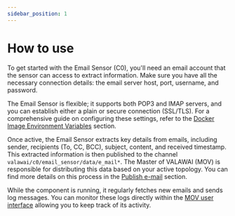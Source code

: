 ```yaml
---
sidebar_position: 1
---
```



# How to use

To get started with the Email Sensor (C0), you'll need an email account that 
the sensor can access to extract information. Make sure you have all the necessary 
connection details: the email server host, port, username, and password.

The Email Sensor is flexible; it supports both POP3 and IMAP servers, and 
you can establish either a plain or secure connection (SSL/TLS). For a comprehensive 
guide on configuring these settings, refer to 
the [Docker Image Environment Variables](/docs/components/C0/email_sensor/deploy#docker-image-environment-variables)
section.

Once active, the Email Sensor extracts key details from emails, including sender, 
recipients (To, CC, BCC), subject, content, and received timestamp. This extracted 
information is then published to the channel `valawai/c0/email_sensor/data/e_mail*`. The Master 
of VALAWAI (MOV) is responsible for distributing this data based on your active 
topology. You can find more details on this process in the
[Publish e-mail](/docs/components/C0/email_sensor/services#publish-e-mail) section.

While the component is running, it regularly fetches new emails and sends log messages. 
You can monitor these logs directly within the 
[MOV user interface](/docs/architecture/implementations/mov/user_interface#manage-logs) 
allowing you to keep track of its activity.
